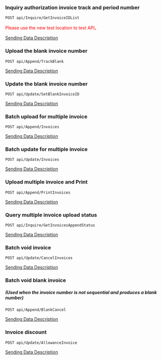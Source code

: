 ### Inquiry authorization invoice track and period number 

```
POST api/Inquire/GetInvoiceIDList
```
<font color="red">Please use the new test location to test API。</font>

[Sending Data Description](inquiry-authorization-invoice-track-and-period-number)

### Upload the blank invoice number
```
POST api/Append/TrackBlank
```
[Sending Data Description](upload-the-blank-invoice-number)

### Update the blank invoice number
```
POST api/Update/SetBlankInvoiceID
```
[Sending Data Description](update-the-blank-invoice-number)

### Batch upload for multiple invoice
```
POST api/Append/Invoices
```
[Sending Data Description](batch-upload-for-multiple-invoice)
### Batch update for multiple invoice
```
POST api/Update/Invoices
```
[Sending Data Description](batch-upload-for-multiple-invoice)
### Upload multiple invoice and Print
```
POST api/Append/PrintInvoices
```
[Sending Data Description](batch-upload-for-multiple-invoice)
### Query multiple invoice upload status
```
POST api/Inquire/GetInvoicesAppendStatus
```
[Sending Data Description](cha-xun-duo-bi-fa-piao-shang-chuan-zhuang-tai)
### Batch void invoice
```
POST api/Update/CancelInvoices
```
[Sending Data Description](fa-piao-zuo-fei-shang-chuan-ge-shi)
### Batch void blank invoice 
##### (Used when the invoice number is not sequential and produces a blank number)
```
POST api/Append/BlankCancel
```
[Sending Data Description](fa-piao-zuo-fei-shang-chuan-ge-shi)
### Invoice discount
```
POST api/Update/AllowanceInvoice
```
[Sending Data Description](fa-piao-zhe-rang-shang-chuan-ge-shi)
